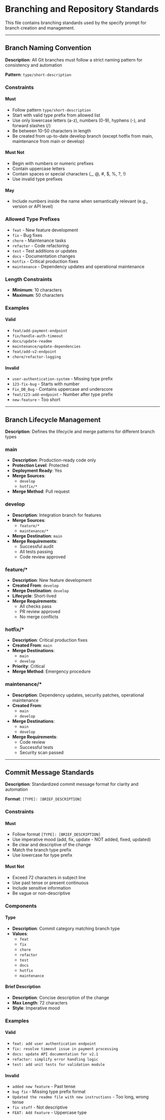 # Branching and Repository Standards

This file contains branching standards used by the specify prompt for branch creation and management.

---

## Branch Naming Convention

**Description**: All Git branches must follow a strict naming pattern for consistency and automation

**Pattern**: `type/short-description`

### Constraints

#### Must

- Follow pattern `type/short-description`
- Start with valid type prefix from allowed list
- Use only lowercase letters (a-z), numbers (0-9), hyphens (-), and forward slashes (/)
- Be between 10-50 characters in length
- Be created from up-to-date develop branch (except hotfix from main, maintenance from main or develop)

#### Must Not

- Begin with numbers or numeric prefixes
- Contain uppercase letters
- Contain spaces or special characters (\_, @, #, $, %, ?, !)
- Use invalid type prefixes

#### May

- Include numbers inside the name when semantically relevant (e.g., version or API level)

### Allowed Type Prefixes

- `feat` - New feature development
- `fix` - Bug fixes
- `chore` - Maintenance tasks
- `refactor` - Code refactoring
- `test` - Test additions or updates
- `docs` - Documentation changes
- `hotfix` - Critical production fixes
- `maintenance` - Dependency updates and operational maintenance

### Length Constraints

- **Minimum**: 10 characters
- **Maximum**: 50 characters

### Examples

#### Valid

- `feat/add-payment-endpoint`
- `fix/handle-auth-timeout`
- `docs/update-readme`
- `maintenance/update-dependencies`
- `feat/add-v2-endpoint`
- `chore/refactor-logging`

#### Invalid

- `user-authentication-system` - Missing type prefix
- `123-fix-bug` - Starts with number
- `Fix_DB_Bug` - Contains uppercase and underscore
- `feat/123-add-endpoint` - Number after type prefix
- `new-feature` - Too short

---

## Branch Lifecycle Management

**Description**: Defines the lifecycle and merge patterns for different branch types

### main

- **Description**: Production-ready code only
- **Protection Level**: Protected
- **Deployment Ready**: Yes
- **Merge Sources**:
  - `develop`
  - `hotfix/*`
- **Merge Method**: Pull request

### develop

- **Description**: Integration branch for features
- **Merge Sources**:
  - `feature/*`
  - `maintenance/*`
- **Merge Destination**: `main`
- **Merge Requirements**:
  - Successful audit
  - All tests passing
  - Code review approved

### feature/\*

- **Description**: New feature development
- **Created From**: `develop`
- **Merge Destination**: `develop`
- **Lifecycle**: Short-lived
- **Merge Requirements**:
  - All checks pass
  - PR review approved
  - No merge conflicts

### hotfix/\*

- **Description**: Critical production fixes
- **Created From**: `main`
- **Merge Destinations**:
  - `main`
  - `develop`
- **Priority**: Critical
- **Merge Method**: Emergency procedure

### maintenance/\*

- **Description**: Dependency updates, security patches, operational maintenance
- **Created From**:
  - `main`
  - `develop`
- **Merge Destinations**:
  - `main`
  - `develop`
- **Merge Requirements**:
  - Code review
  - Successful tests
  - Security scan passed

---

## Commit Message Standards

**Description**: Standardized commit message format for clarity and automation

**Format**: `[TYPE]: [BRIEF_DESCRIPTION]`

### Constraints

#### Must

- Follow format `[TYPE]: [BRIEF_DESCRIPTION]`
- Use imperative mood (add, fix, update - NOT added, fixed, updated)
- Be clear and descriptive of the change
- Match the branch type prefix
- Use lowercase for type prefix

#### Must Not

- Exceed 72 characters in subject line
- Use past tense or present continuous
- Include sensitive information
- Be vague or non-descriptive

### Components

#### Type

- **Description**: Commit category matching branch type
- **Values**:
  - `feat`
  - `fix`
  - `chore`
  - `refactor`
  - `test`
  - `docs`
  - `hotfix`
  - `maintenance`

#### Brief Description

- **Description**: Concise description of the change
- **Max Length**: 72 characters
- **Style**: Imperative mood

### Examples

#### Valid

- `feat: add user authentication endpoint`
- `fix: resolve timeout issue in payment processing`
- `docs: update API documentation for v2.1`
- `refactor: simplify error handling logic`
- `test: add unit tests for validation module`

#### Invalid

- `added new feature` - Past tense
- `bug fix` - Missing type prefix format
- `Updated the readme file with new instructions` - Too long, wrong tense
- `fix stuff` - Not descriptive
- `FEAT: Add Feature` - Uppercase type
